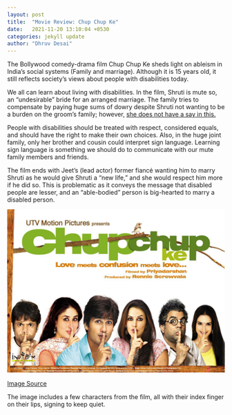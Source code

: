 ```yaml
---
layout: post
title:  "Movie Review: Chup Chup Ke"
date:   2021-11-20 13:10:04 +0530
categories: jekyll update
author: "Dhruv Desai"
---
```

The Bollywood comedy-drama film Chup Chup Ke sheds light on ableism in India’s social systems (Family and marriage). Although it is 15 years old, it still reflects society’s views about people with disabilities today.

We all can learn about living with disabilities. In the film, Shruti is mute so, an “undesirable” bride for an arranged marriage. The family tries to compensate by paying huge sums of dowry despite Shruti not wanting to be a burden on the groom’s family; however, [she does not have a say in this.](https://www.youtube.com/watch?v=EgwNzPOYWF8) 

People with disabilities should be treated with respect, considered equals, and should have the right to make their own choices. Also, in the huge joint family, only her brother and cousin could interpret sign language. Learning sign language is something we should do to communicate with our mute family members and friends. 

The film ends with Jeet’s (lead actor) former fiancé wanting him to marry Shruti as he would give Shruti a “new life,” and she would respect him more if he did so. This is problematic as it conveys the message that disabled people are lesser, and an “able-bodied” person is big-hearted to marry a disabled person.

![Chup-Chup-ke]( /assets/images/chup-chup-ke.jpg "Poster: Chup Chup ke")

[Image Source](https://www.bollywoodhungama.com/)

The image includes a few characters from the film, all with their index finger on their lips, signing to keep quiet.